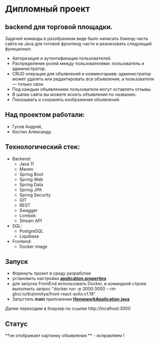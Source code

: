 # Дипломный проект
## backend для торговой площадки.

Задачей команды в разобранном виде было написать бэкенд-часть сайта на Java для готовой фронтенд-части и реализовать следующий функционал:

- Авторизация и аутентификация пользователей.
- Распределение ролей между пользователями: пользователь и администратор.
- CRUD операции для объявлений и комментариев: администратор может удалять или редактировать все объявления, а пользователи — только свои.
- Под каждым объявлением пользователи могут оставлять отзывы.
- В шапке сайта вы можете искать объявления по названию.
- Показывать и сохранять изображения объявлений.


## Над проектом работали:
- Гусев Андрей,
- Костин Александр.

## Технологический стек:

* Backend:
    - Java 11
    - Maven
    - Spring Boot
    - Spring Web
    - Spring Data
    - Spring JPA
    - Spring Security
    - GIT
    - REST
    - Swagger
    - Lombok
    - Stream API
* SQL:
    - PostgreSQL
    - Liquibase
* Frontend:
    - Docker image

## Запуск
- Форкнуть проект в среду разработки
- установить настройки **[application.properties](src/main/resources/application.properties)**
- для запуска FrontEnd использовать Docker, в командной строке выполнить запрос  "docker run -p 3000:3000 --rm ghcr.io/bizinmitya/front-react-avito:v1.19"
- Запустить **main** приложение **[HomeworkApplication.java](src/main/java/ru/skypro/homework/HomeworkApplication.java)**

Далее переходим в боаузер по ссылке http://localhost:3000

## Статус
**не отображает картинку объявления ** - исправляем !